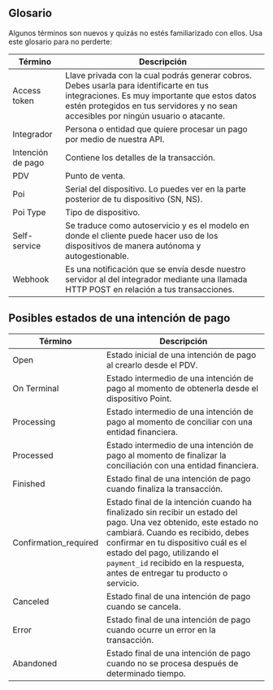 ## Glosario

Algunos términos son nuevos y quizás no estés familiarizado con ellos. Usa este glosario para no perderte:

| Término | Descripción |
| --- | --- |
| Access token | Llave privada con la cual podrás generar cobros. Debes usarla para identificarte en tus integraciones. Es muy importante que estos datos estén protegidos en tus servidores y no sean accesibles por ningún usuario o atacante. |
| Integrador | Persona o entidad que quiere procesar un pago por medio de nuestra API.|
| Intención de pago | Contiene los detalles de la transacción.|
| PDV | Punto de venta.|
| Poi | Serial del dispositivo. Lo puedes ver en la parte posterior de tu dispositivo (SN, NS). |
| Poi Type | Tipo de dispositivo. |
| Self-service | Se traduce como autoservicio y es el modelo en donde el cliente puede hacer uso de los dispositivos de manera autónoma  y autogestionable. |
| Webhook | Es una notificación que se envía desde nuestro servidor al del integrador mediante una llamada HTTP POST en relación a tus transacciones. |

## Posibles estados de una intención de pago

| Término | Descripción |
| --- | --- |
| Open | Estado inicial de una intención de pago al crearlo desde el PDV. |
| On Terminal | Estado intermedio de una intención de pago al momento de obtenerla desde el dispositivo Point. |
| Processing | Estado intermedio de una intención de pago al momento de conciliar con una entidad financiera. |
| Processed | Estado intermedio de una intención de pago al momento de finalizar la conciliación con una entidad financiera. |
| Finished | Estado final de una intención de pago cuando finaliza la transacción. |
| Confirmation_required | Estado final de la intención cuando ha finalizado sin recibir un estado del pago. Una vez obtenido, este estado no cambiará. Cuando es recibido, debes confirmar en tu dispositivo cuál es el estado del pago, utilizando el `payment_id` recibido en la respuesta, antes de entregar tu producto o servicio. |
| Canceled | Estado final de una intención de pago cuando se cancela. |
| Error | Estado final de una intención de pago cuando ocurre un error en la transacción. |
| Abandoned | Estado final de una intención de pago cuando no se procesa después de determinado tiempo. |



